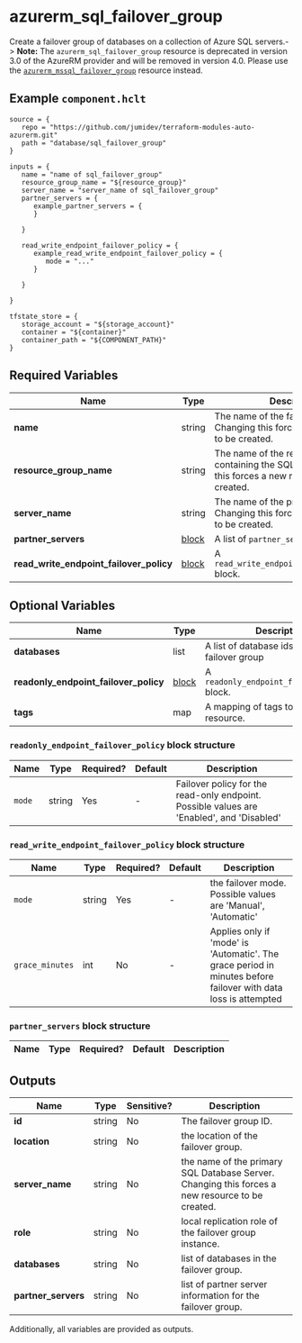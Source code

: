 # azurerm_sql_failover_group

Create a failover group of databases on a collection of Azure SQL servers.-> **Note:** The `azurerm_sql_failover_group` resource is deprecated in version 3.0 of the AzureRM provider and will be removed in version 4.0. Please use the [`azurerm_mssql_failover_group`](https://registry.terraform.io/providers/hashicorp/azurerm/latest/docs/resources/mssql_failover_group) resource instead.

## Example `component.hclt`

```hcl
source = {
   repo = "https://github.com/jumidev/terraform-modules-auto-azurerm.git" 
   path = "database/sql_failover_group" 
}

inputs = {
   name = "name of sql_failover_group" 
   resource_group_name = "${resource_group}" 
   server_name = "server_name of sql_failover_group" 
   partner_servers = {
      example_partner_servers = {
      }
  
   }
 
   read_write_endpoint_failover_policy = {
      example_read_write_endpoint_failover_policy = {
         mode = "..."   
      }
  
   }
 
}

tfstate_store = {
   storage_account = "${storage_account}" 
   container = "${container}" 
   container_path = "${COMPONENT_PATH}" 
}

```

## Required Variables

| Name | Type |  Description |
| ---- | --------- |  ----------- |
| **name** | string |  The name of the failover group. Changing this forces a new resource to be created. | 
| **resource_group_name** | string |  The name of the resource group containing the SQL server Changing this forces a new resource to be created. | 
| **server_name** | string |  The name of the primary SQL server. Changing this forces a new resource to be created. | 
| **partner_servers** | [block](#partner_servers-block-structure) |  A list of `partner_servers` blocks. | 
| **read_write_endpoint_failover_policy** | [block](#read_write_endpoint_failover_policy-block-structure) |  A `read_write_endpoint_failover_policy` block. | 

## Optional Variables

| Name | Type |  Description |
| ---- | --------- |  ----------- |
| **databases** | list |  A list of database ids to add to the failover group | 
| **readonly_endpoint_failover_policy** | [block](#readonly_endpoint_failover_policy-block-structure) |  A `readonly_endpoint_failover_policy` block. | 
| **tags** | map |  A mapping of tags to assign to the resource. | 

### `readonly_endpoint_failover_policy` block structure

| Name | Type | Required? | Default | Description |
| ---- | ---- | --------- | ------- | ----------- |
| `mode` | string | Yes | - | Failover policy for the read-only endpoint. Possible values are 'Enabled', and 'Disabled' |

### `read_write_endpoint_failover_policy` block structure

| Name | Type | Required? | Default | Description |
| ---- | ---- | --------- | ------- | ----------- |
| `mode` | string | Yes | - | the failover mode. Possible values are 'Manual', 'Automatic' |
| `grace_minutes` | int | No | - | Applies only if 'mode' is 'Automatic'. The grace period in minutes before failover with data loss is attempted |

### `partner_servers` block structure

| Name | Type | Required? | Default | Description |
| ---- | ---- | --------- | ------- | ----------- |



## Outputs

| Name | Type | Sensitive? | Description |
| ---- | ---- | --------- | --------- |
| **id** | string | No  | The failover group ID. | 
| **location** | string | No  | the location of the failover group. | 
| **server_name** | string | No  | the name of the primary SQL Database Server. Changing this forces a new resource to be created. | 
| **role** | string | No  | local replication role of the failover group instance. | 
| **databases** | string | No  | list of databases in the failover group. | 
| **partner_servers** | string | No  | list of partner server information for the failover group. | 

Additionally, all variables are provided as outputs.
